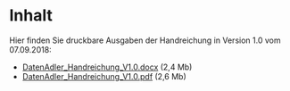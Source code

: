 # Inhalt

Hier finden Sie druckbare Ausgaben der Handreichung in Version 1.0 vom 07.09.2018:
  * [DatenAdler_Handreichung_V1.0.docx](DatenAdler_Handreichung_V1.0.docx) (2,4 Mb)
  * [DatenAdler_Handreichung_V1.0.pdf](DatenAdler_Handreichung_V1.0.pdf) (2,6 Mb)
